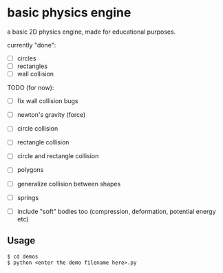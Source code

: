 # basic physics engine

a basic 2D physics engine, made for educational purposes.

currently "done":
- [ ] circles
- [ ] rectangles
- [ ] wall collision

TODO (for now):
- [ ] fix wall collision bugs
- [ ] newton's gravity (force)
- [ ] circle collision
- [ ] rectangle collision
- [ ] circle and rectangle collision
- [ ] polygons
- [ ] generalize collision between shapes
- [ ] springs
- [ ] include "soft" bodies too (compression, deformation, potential energy etc) 


## Usage
```
$ cd demos
$ python <enter the demo filename here>.py
```